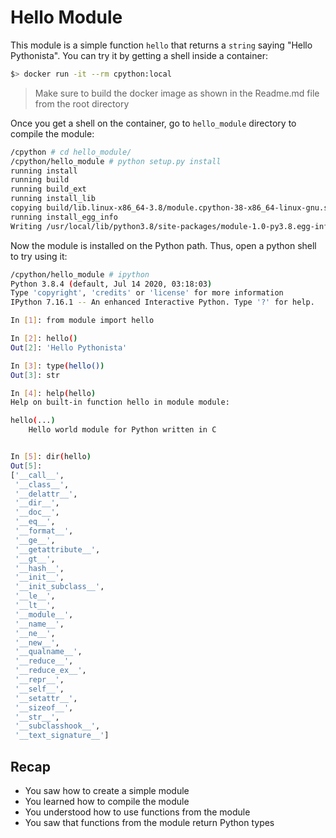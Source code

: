 # Hello Module

This module is a simple function `hello` that returns a `string` saying "Hello Pythonista".
You can try it by getting a shell inside a container:

```bash
$> docker run -it --rm cpython:local
```

> Make sure to build the docker image as shown in the Readme.md file from the root directory

Once you get a shell on the container, go to `hello_module` directory to compile the module:

```bash
/cpython # cd hello_module/
/cpython/hello_module # python setup.py install
running install
running build
running build_ext
running install_lib
copying build/lib.linux-x86_64-3.8/module.cpython-38-x86_64-linux-gnu.so -> /usr/local/lib/python3.8/site-packages
running install_egg_info
Writing /usr/local/lib/python3.8/site-packages/module-1.0-py3.8.egg-info
```

Now the module is installed on the Python path. Thus, open a python shell to try using it:

```bash
/cpython/hello_module # ipython
Python 3.8.4 (default, Jul 14 2020, 03:18:03)
Type 'copyright', 'credits' or 'license' for more information
IPython 7.16.1 -- An enhanced Interactive Python. Type '?' for help.

In [1]: from module import hello

In [2]: hello()
Out[2]: 'Hello Pythonista'

In [3]: type(hello())
Out[3]: str

In [4]: help(hello)
Help on built-in function hello in module module:

hello(...)
    Hello world module for Python written in C


In [5]: dir(hello)
Out[5]:
['__call__',
 '__class__',
 '__delattr__',
 '__dir__',
 '__doc__',
 '__eq__',
 '__format__',
 '__ge__',
 '__getattribute__',
 '__gt__',
 '__hash__',
 '__init__',
 '__init_subclass__',
 '__le__',
 '__lt__',
 '__module__',
 '__name__',
 '__ne__',
 '__new__',
 '__qualname__',
 '__reduce__',
 '__reduce_ex__',
 '__repr__',
 '__self__',
 '__setattr__',
 '__sizeof__',
 '__str__',
 '__subclasshook__',
 '__text_signature__']
```

## Recap

* You saw how to create a simple module
* You learned how to compile the module
* You understood how to use functions from the module
* You saw that functions from the module return Python types
